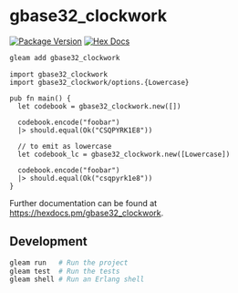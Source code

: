 # gbase32_clockwork

[![Package Version](https://img.shields.io/hexpm/v/gbase32_clockwork)](https://hex.pm/packages/gbase32_clockwork)
[![Hex Docs](https://img.shields.io/badge/hex-docs-ffaff3)](https://hexdocs.pm/gbase32_clockwork/)

```sh
gleam add gbase32_clockwork
```
```gleam
import gbase32_clockwork
import gbase32_clockwork/options.{Lowercase}

pub fn main() {
  let codebook = gbase32_clockwork.new([])

  codebook.encode("foobar")
  |> should.equal(Ok("CSQPYRK1E8"))

  // to emit as lowercase
  let codebook_lc = gbase32_clockwork.new([Lowercase])
  
  codebook.encode("foobar")
  |> should.equal(Ok("csqpyrk1e8"))
}
```

Further documentation can be found at <https://hexdocs.pm/gbase32_clockwork>.

## Development

```sh
gleam run   # Run the project
gleam test  # Run the tests
gleam shell # Run an Erlang shell
```

